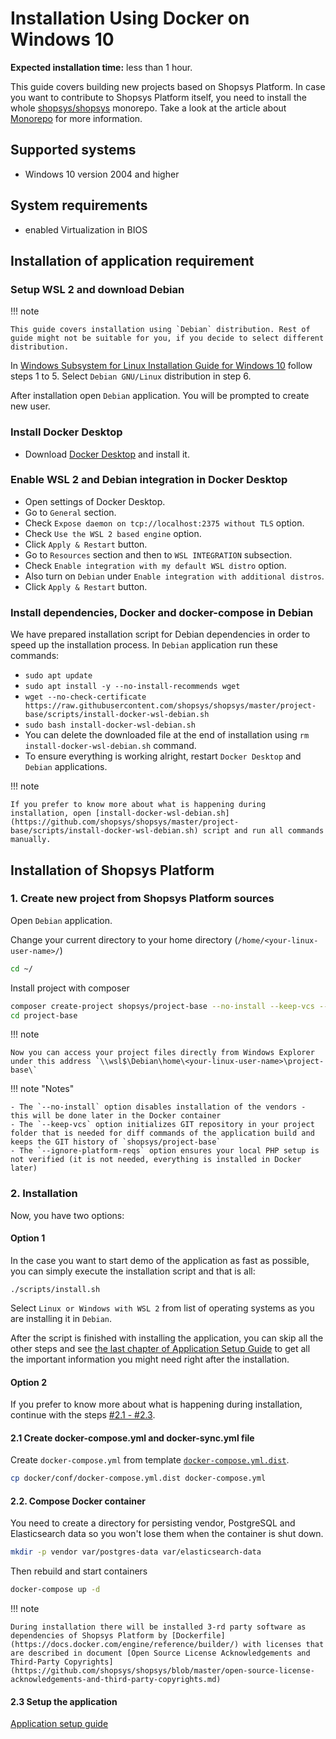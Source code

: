 # Installation Using Docker on Windows 10
**Expected installation time:** less than 1 hour.

This guide covers building new projects based on Shopsys Platform.
In case you want to contribute to Shopsys Platform itself, you need to install the whole [shopsys/shopsys](https://github.com/shopsys/shopsys) monorepo.
Take a look at the article about [Monorepo](../introduction/monorepo.md) for more information.

## Supported systems
- Windows 10 version 2004 and higher

## System requirements
- enabled Virtualization in BIOS

## Installation of application requirement

### Setup WSL 2 and download Debian
!!! note

    This guide covers installation using `Debian` distribution. Rest of guide might not be suitable for you, if you decide to select different distribution.

In [Windows Subsystem for Linux Installation Guide for Windows 10](https://docs.microsoft.com/en-us/windows/wsl/install-win10#manual-installation-steps) follow steps 1 to 5.
Select `Debian GNU/Linux` distribution in step 6.

After installation open `Debian` application.
You will be prompted to create new user.

### Install Docker Desktop
* Download [Docker Desktop](https://docs.docker.com/docker-for-windows/install/) and install it.

### Enable WSL 2 and Debian integration in Docker Desktop
* Open settings of Docker Desktop.
* Go to `General` section.
* Check `Expose daemon on tcp://localhost:2375 without TLS` option.
* Check `Use the WSL 2 based engine` option.
* Click `Apply & Restart` button.
* Go to `Resources` section and then to `WSL INTEGRATION` subsection.
* Check `Enable integration with my default WSL distro` option.
* Also turn on `Debian` under `Enable integration with additional distros`.
* Click `Apply & Restart` button.

### Install dependencies, Docker and docker-compose in Debian
We have prepared installation script for Debian dependencies in order to speed up the installation process.
In `Debian` application run these commands:
* `sudo apt update`
* `sudo apt install -y --no-install-recommends wget`
* `wget --no-check-certificate https://raw.githubusercontent.com/shopsys/shopsys/master/project-base/scripts/install-docker-wsl-debian.sh`
* `sudo bash install-docker-wsl-debian.sh`
* You can delete the downloaded file at the end of installation using `rm install-docker-wsl-debian.sh` command.
* To ensure everything is working alright, restart `Docker Desktop` and `Debian` applications.

!!! note

    If you prefer to know more about what is happening during installation, open [install-docker-wsl-debian.sh](https://github.com/shopsys/shopsys/master/project-base/scripts/install-docker-wsl-debian.sh) script and run all commands manually.

## Installation of Shopsys Platform

### 1. Create new project from Shopsys Platform sources
Open `Debian` application.

Change your current directory to your home directory (`/home/<your-linux-user-name>/`)

```sh
cd ~/
```

Install project with composer

```sh
composer create-project shopsys/project-base --no-install --keep-vcs --ignore-platform-reqs
cd project-base
```

!!! note

    Now you can access your project files directly from Windows Explorer under this address `\\wsl$\Debian\home\<your-linux-user-name>\project-base\`

!!! note "Notes"

    - The `--no-install` option disables installation of the vendors - this will be done later in the Docker container
    - The `--keep-vcs` option initializes GIT repository in your project folder that is needed for diff commands of the application build and keeps the GIT history of `shopsys/project-base`
    - The `--ignore-platform-reqs` option ensures your local PHP setup is not verified (it is not needed, everything is installed in Docker later)

### 2. Installation
Now, you have two options:

#### Option 1
In the case you want to start demo of the application as fast as possible, you can simply execute the installation script and that is all:

```
./scripts/install.sh
```

Select `Linux or Windows with WSL 2` from list of operating systems as you are installing it in `Debian`.

After the script is finished with installing the application, you can skip all the other steps and see [the last chapter of Application Setup Guide](./installation-using-docker-application-setup.md#2-see-it-in-your-browser) to get all the important information you might need right after the installation.

#### Option 2
If you prefer to know more about what is happening during installation, continue with the steps [#2.1 - #2.3](#21-create-docker-composeyml-and-docker-syncyml-file).

#### 2.1 Create docker-compose.yml and docker-sync.yml file
Create `docker-compose.yml` from template [`docker-compose.yml.dist`](https://github.com/shopsys/shopsys/blob/master/project-base/docker/conf/docker-compose.yml.dist).

```sh
cp docker/conf/docker-compose.yml.dist docker-compose.yml
```

#### 2.2. Compose Docker container
You need to create a directory for persisting vendor, PostgreSQL and Elasticsearch data so you won't lose them when the container is shut down.

```sh
mkdir -p vendor var/postgres-data var/elasticsearch-data
```

Then rebuild and start containers
```sh
docker-compose up -d
```

!!! note

    During installation there will be installed 3-rd party software as dependencies of Shopsys Platform by [Dockerfile](https://docs.docker.com/engine/reference/builder/) with licenses that are described in document [Open Source License Acknowledgements and Third-Party Copyrights](https://github.com/shopsys/shopsys/blob/master/open-source-license-acknowledgements-and-third-party-copyrights.md)

#### 2.3 Setup the application
[Application setup guide](installation-using-docker-application-setup.md)
